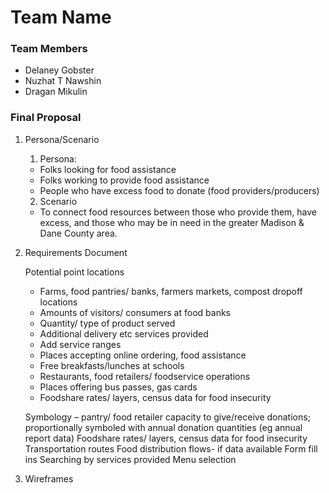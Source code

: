 # Team Name

### Team Members
* Delaney Gobster
* Nuzhat T Nawshin
* Dragan Mikulin

### Final Proposal
1. Persona/Scenario
    1. Persona:
    * Folks looking for food assistance
    * Folks working to provide food assistance
    * People who have excess food to donate (food providers/producers)
    2. Scenario
    * To connect food resources between those who provide them, have excess, and those who may be in need in the greater Madison & Dane County area.


2. Requirements Document

    Potential point locations
    * Farms, food pantries/ banks, farmers markets, compost dropoff locations
    * Amounts of visitors/ consumers at food banks
    * Quantity/ type of product served
    * Additional delivery etc services provided
    * Add service ranges
    * Places accepting online ordering, food assistance 
    * Free breakfasts/lunches at schools
    * Restaurants, food retailers/ foodservice operations 
    * Places offering bus passes, gas cards
    * Foodshare rates/ layers, census data for food insecurity
    
    Symbology – pantry/ food retailer capacity to give/receive donations; proportionally symboled with annual donation quantities (eg annual report data)
    Foodshare rates/ layers, census data for food insecurity
    Transportation routes
    Food distribution flows- if data available
    Form fill ins
    Searching by services provided
    Menu selection


3. Wireframes






